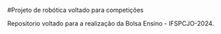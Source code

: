 #Projeto de robótica voltado para competições

Repositorio voltado para a realização da Bolsa Ensino - IFSPCJO-2024.

